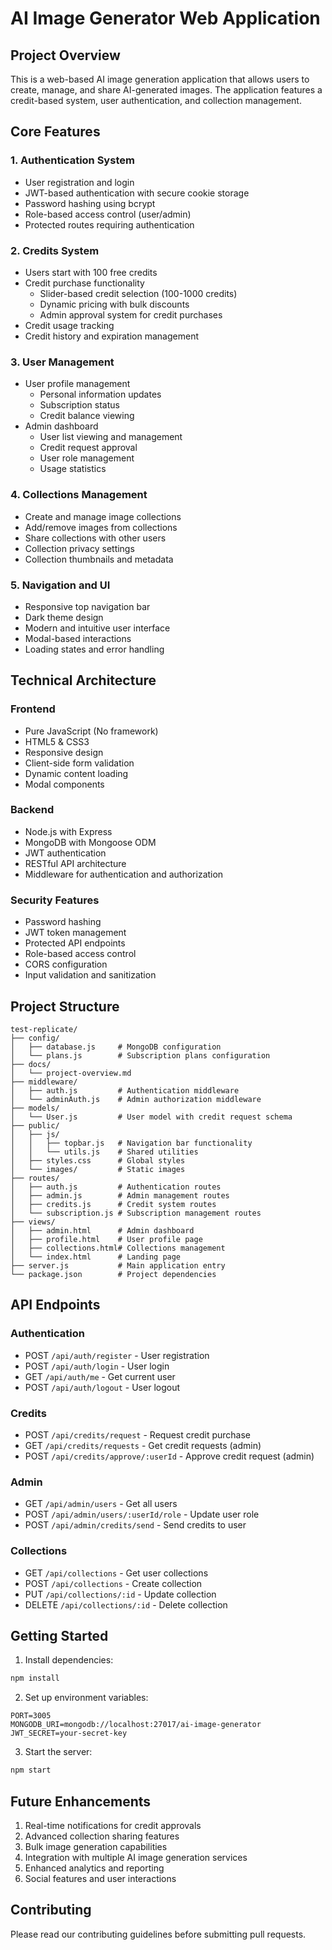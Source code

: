 # AI Image Generator Web Application

## Project Overview
This is a web-based AI image generation application that allows users to create, manage, and share AI-generated images. The application features a credit-based system, user authentication, and collection management.

## Core Features

### 1. Authentication System
- User registration and login
- JWT-based authentication with secure cookie storage
- Password hashing using bcrypt
- Role-based access control (user/admin)
- Protected routes requiring authentication

### 2. Credits System
- Users start with 100 free credits
- Credit purchase functionality
  - Slider-based credit selection (100-1000 credits)
  - Dynamic pricing with bulk discounts
  - Admin approval system for credit purchases
- Credit usage tracking
- Credit history and expiration management

### 3. User Management
- User profile management
  - Personal information updates
  - Subscription status
  - Credit balance viewing
- Admin dashboard
  - User list viewing and management
  - Credit request approval
  - User role management
  - Usage statistics

### 4. Collections Management
- Create and manage image collections
- Add/remove images from collections
- Share collections with other users
- Collection privacy settings
- Collection thumbnails and metadata

### 5. Navigation and UI
- Responsive top navigation bar
- Dark theme design
- Modern and intuitive user interface
- Modal-based interactions
- Loading states and error handling

## Technical Architecture

### Frontend
- Pure JavaScript (No framework)
- HTML5 & CSS3
- Responsive design
- Client-side form validation
- Dynamic content loading
- Modal components

### Backend
- Node.js with Express
- MongoDB with Mongoose ODM
- JWT authentication
- RESTful API architecture
- Middleware for authentication and authorization

### Security Features
- Password hashing
- JWT token management
- Protected API endpoints
- Role-based access control
- CORS configuration
- Input validation and sanitization

## Project Structure
```
test-replicate/
├── config/
│   ├── database.js     # MongoDB configuration
│   └── plans.js        # Subscription plans configuration
├── docs/
│   └── project-overview.md
├── middleware/
│   ├── auth.js         # Authentication middleware
│   └── adminAuth.js    # Admin authorization middleware
├── models/
│   └── User.js         # User model with credit request schema
├── public/
│   ├── js/
│   │   ├── topbar.js   # Navigation bar functionality
│   │   └── utils.js    # Shared utilities
│   ├── styles.css      # Global styles
│   └── images/         # Static images
├── routes/
│   ├── auth.js         # Authentication routes
│   ├── admin.js        # Admin management routes
│   ├── credits.js      # Credit system routes
│   └── subscription.js # Subscription management routes
├── views/
│   ├── admin.html      # Admin dashboard
│   ├── profile.html    # User profile page
│   ├── collections.html# Collections management
│   └── index.html      # Landing page
├── server.js           # Main application entry
└── package.json        # Project dependencies
```

## API Endpoints

### Authentication
- POST `/api/auth/register` - User registration
- POST `/api/auth/login` - User login
- GET `/api/auth/me` - Get current user
- POST `/api/auth/logout` - User logout

### Credits
- POST `/api/credits/request` - Request credit purchase
- GET `/api/credits/requests` - Get credit requests (admin)
- POST `/api/credits/approve/:userId` - Approve credit request (admin)

### Admin
- GET `/api/admin/users` - Get all users
- POST `/api/admin/users/:userId/role` - Update user role
- POST `/api/admin/credits/send` - Send credits to user

### Collections
- GET `/api/collections` - Get user collections
- POST `/api/collections` - Create collection
- PUT `/api/collections/:id` - Update collection
- DELETE `/api/collections/:id` - Delete collection

## Getting Started

1. Install dependencies:
```bash
npm install
```

2. Set up environment variables:
```env
PORT=3005
MONGODB_URI=mongodb://localhost:27017/ai-image-generator
JWT_SECRET=your-secret-key
```

3. Start the server:
```bash
npm start
```

## Future Enhancements
1. Real-time notifications for credit approvals
2. Advanced collection sharing features
3. Bulk image generation capabilities
4. Integration with multiple AI image generation services
5. Enhanced analytics and reporting
6. Social features and user interactions

## Contributing
Please read our contributing guidelines before submitting pull requests.
